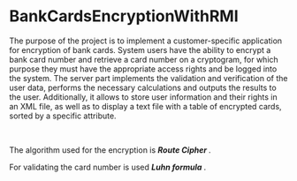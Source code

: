 # BankCardsEncryptionWithRMI
<p> The purpose of the project is to implement a customer-specific application for encryption of bank cards. System users have the ability to encrypt a bank card number and retrieve a card number on a cryptogram, for which purpose they must have the appropriate access rights and be logged into the system. The server part implements the validation and verification of the user data, performs the necessary calculations and outputs the results to the user. Additionally, it allows to store user information and their rights in an XML file, as well as to display a text file with a table of encrypted cards, sorted by a specific attribute. </p>
<br/>
<p> The algorithm used for the encryption is <b> <i> Route Cipher </i> </b> . </p>
<p> For validating the card number is used <b> <i> Luhn formula </i> </b> . </p>
